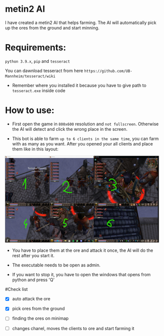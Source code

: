 # metin2 AI

I have created a metin2 AI that helps farming. The AI will automatically pick up the ores from the ground and start minning.

# Requirements:

`python 3.9.x`, `pip` and `tesseract`

You can dawnload tesseract from here `https://github.com/UB-Mannheim/tesseract/wiki`

- Remember where you installed it because you have to give path to `tesseract.exe` inside code

# How to use:

- First open the game in `800x600` resolution and `not fullscreen`. Otherwise the AI will detect and click the wrong place in the screen.

- This bot is able to farm `up to 6 clients in the same time`, you can farm with as many as you want. After you opened your all clients and place them like in this layout:

<img src="/images/Layout.jpg" width="800">

- You have to place them at the ore and attack it once, the AI will do the rest after you start it.

- The executable needs to be open as admin.

- If you want to stop it, you have to open the windows that opens from python and press 'Q'

#Check list

- [x] auto attack the ore
- [x] pick ores from the ground
- [ ] finding the ores on minimap
- [ ] changes chanel, moves the clients to ore and start farming it
 
